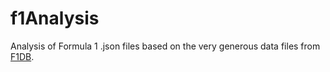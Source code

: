 # f1Analysis
Analysis of Formula 1 .json files based on the very generous data files from [F1DB](https://github.com/f1db/f1db).
